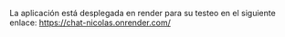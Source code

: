 La aplicación está desplegada en render para su testeo en el siguiente enlace: https://chat-nicolas.onrender.com/

